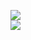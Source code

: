 [![](https://img.shields.io/badge/Made%20With-Github%20Spray-lightgrey.svg?style=for-the-badge&logo=github)](https://github.com/Annihil/github-spray#253)  
[![](https://i.imgur.com/2DrTn0Z.gif)](https://github.com/Annihil/github-spray)